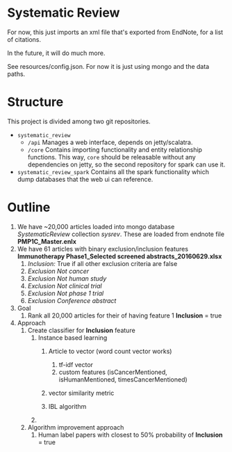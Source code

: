 Systematic Review
=====

For now, this just imports an xml file that's exported from EndNote, for
a list of citations.

In the future, it will do much more.

See resources/config.json. For now it is just using mongo and the data paths.

Structure
===
This project is divided among two git repositories.

* `systematic_review`
    * `/api` Manages a web interface, depends on jetty/scalatra.
    * `/core` Contains importing functionality and entity relationship functions. This way, `core` should be releasable without any dependencies on jetty, so the second repository for spark can use it.
* `systematic_review_spark`
    Contains all the spark functionality which dump databases that the web ui can reference.

Outline
==========
1. We have ~20,000 articles loaded into mongo database *SystematicReview* collection *sysrev*.  These are loaded from endnote file **PMP1C_Master.enlx**
2. We have 61 articles with binary exclusion/inclusion features **Immunotherapy Phase1_Selected screened abstracts_20160629.xlsx**
    1. *Inclusion:* True if all other exclusion criteria are false
    2. *Exclusion Not cancer*
    3. *Exclusion Not human study*
    4. *Exclusion Not clinical trial*
    5. *Exclusion Not phase 1 trial*
    6. *Exclusion Conference abstract*
3. Goal
    1. Rank all 20,000 articles for their of having feature 1 **Inclusion** = true
4. Approach
    1. Create classifier for **Inclusion** feature
        1. Instance based learning
            1. Article to vector (word count vector works)
                1. tf-idf vector
                2. custom features (isCancerMentioned, isHumanMentioned, timesCancerMentioned)

            2. vector similarity metric
            3. IBL algorithm
        2.  
    3. Algorithm improvement approach
        1. Human label papers with closest to 50% probability of **Inclusion** = true